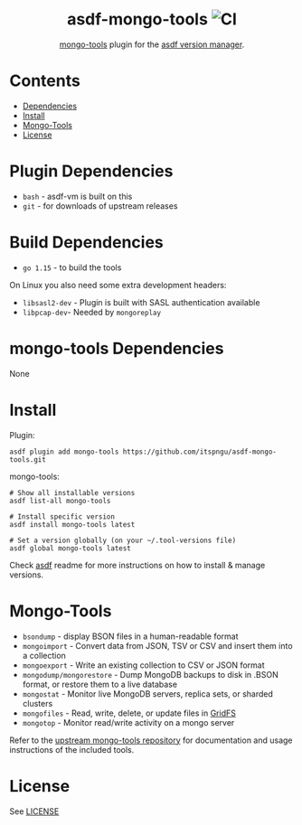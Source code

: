 <div align="center">

# asdf-mongo-tools ![CI](https://github.com/itspngu/asdf-mongo-tools/workflows/CI/badge.svg)

[mongo-tools](https://github.com/mongodb/mongo-tools) plugin for the [asdf version manager](https://asdf-vm.com).

</div>

# Contents

- [Dependencies](#dependencies)
- [Install](#install)
- [Mongo-Tools](#mongo-tools)
- [License](#license)

# Plugin Dependencies

- `bash` - asdf-vm is built on this
- `git` - for downloads of upstream releases

# Build Dependencies

- `go 1.15` - to build the tools

On Linux you also need some extra development headers:

- `libsasl2-dev` - Plugin is built with SASL authentication available
- `libpcap-dev`- Needed by `mongoreplay`

# mongo-tools Dependencies

None

# Install

Plugin:

```shell
asdf plugin add mongo-tools https://github.com/itspngu/asdf-mongo-tools.git
```

mongo-tools:

```shell
# Show all installable versions
asdf list-all mongo-tools

# Install specific version
asdf install mongo-tools latest

# Set a version globally (on your ~/.tool-versions file)
asdf global mongo-tools latest
```
Check [asdf](https://github.com/asdf-vm/asdf) readme for more instructions on how to
install & manage versions.

# Mongo-Tools

- `bsondump` - display BSON files in a human-readable format
- `mongoimport` - Convert data from JSON, TSV or CSV and insert them into a collection
- `mongoexport` - Write an existing collection to CSV or JSON format
- `mongodump/mongorestore` - Dump MongoDB backups to disk in .BSON format, or restore them to a live database
- `mongostat` - Monitor live MongoDB servers, replica sets, or sharded clusters
- `mongofiles` - Read, write, delete, or update files in [GridFS](http://docs.mongodb.org/manual/core/gridfs/)
- `mongotop` - Monitor read/write activity on a mongo server

Refer to the [upstream mongo-tools repository](https://github.com/mongodb/mongo-tools) for documentation and
usage instructions of the included tools.

# License

See [LICENSE](LICENSE)
